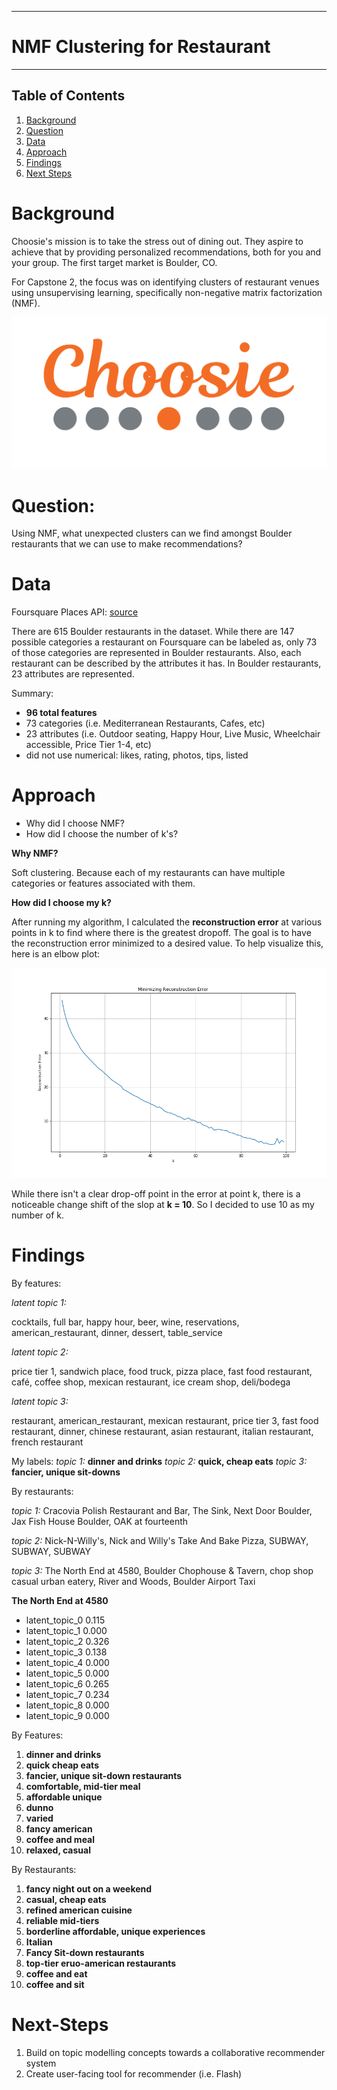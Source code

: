 ********************
# NMF Clustering for Restaurant
********************

## Table of Contents
1. [Background](#Background)
2. [Question](#Question)
3. [Data](#Data)
4. [Approach](#Approach)
5. [Findings](#Findings)
6. [Next Steps](#Next-Steps)

# Background 
Choosie's mission is to take the stress out of dining out. They aspire to achieve that by providing personalized recommendations, both for you and your group. The first target market is Boulder, CO. 

For Capstone 2, the focus was on identifying clusters of restaurant venues using unsupervising learning, specifically non-negative matrix factorization (NMF).

<p align="center">
<img src='img/choosie.png'>
  
# Question: 
Using NMF, what unexpected clusters can we find amongst Boulder restaurants that we can use to make recommendations?

# Data
Foursquare Places API: 
[ source](https://developer.foursquare.com/places-api)
</p>

There are 615 Boulder restaurants in the dataset. While there are 147 possible categories a restaurant on Foursquare can be labeled as, only 73 of those categories are represented in Boulder restaurants. Also, each restaurant can be described by the attributes it has. In Boulder restaurants, 23 attributes are represented. 

Summary:
  * **96 total features** 
  * 73 categories (i.e. Mediterranean Restaurants, Cafes, etc)
  * 23 attributes (i.e. Outdoor seating, Happy Hour, Live Music, Wheelchair accessible, Price Tier 1-4, etc)
  * did not use numerical: likes, rating, photos, tips, listed

# Approach
  * Why did I choose NMF?
  * How did I choose the number of k's?
  
**Why NMF?**

Soft clustering. Because each of my restaurants can have multiple categories or features associated with them. 

**How did I choose my k?**

After running my algorithm, I calculated the **reconstruction error** at various points in k to find where there is the greatest dropoff. The goal is to have the reconstruction error minimized to a desired value. To help visualize this, here is an elbow plot:

<p align="center">
<img src="img/k_rec_error.png">

While there isn't a clear drop-off point in the error at point k, there is a noticeable change shift of the slop at **k = 10**. So I decided to use 10 as my number of k. 

# Findings

By features:

*latent topic 1:*

cocktails, full bar, happy hour, beer, wine, reservations, american_restaurant, dinner, dessert, table_service

*latent topic 2:*

price tier 1, sandwich place, food truck, pizza place, fast food restaurant, café, coffee shop, mexican restaurant, ice cream shop, deli/bodega

*latent topic 3:*

restaurant, american_restaurant, mexican restaurant, price tier 3, fast food restaurant, dinner, chinese restaurant, asian restaurant, italian restaurant, french restaurant 

My labels: 
*topic 1:* **dinner and drinks**
*topic 2:* **quick, cheap eats**
*topic 3:* **fancier, unique sit-downs**

By restaurants:

*topic 1:* 
Cracovia Polish Restaurant and Bar, The Sink, Next Door Boulder, Jax Fish House Boulder, OAK at fourteenth
       
*topic 2:* 
Nick-N-Willy's, Nick and Willy's Take And Bake Pizza, SUBWAY, SUBWAY, SUBWAY
       
*topic 3:*
The North End at 4580, Boulder Chophouse & Tavern, chop shop casual urban eatery, River and Woods, Boulder Airport Taxi
       
**The North End at 4580**
* latent_topic_0    0.115
* latent_topic_1    0.000
* latent_topic_2    0.326
* latent_topic_3    0.138
* latent_topic_4    0.000
* latent_topic_5    0.000
* latent_topic_6    0.265
* latent_topic_7    0.234
* latent_topic_8    0.000
* latent_topic_9    0.000

By Features:
1. **dinner and drinks**
2. **quick cheap eats**
3. **fancier, unique sit-down restaurants**
4. **comfortable, mid-tier meal**
5. **affordable unique**
6. **dunno**
7. **varied**
8. **fancy american**
9. **coffee and meal**
10. **relaxed, casual**

By Restaurants:
1. **fancy night out on a weekend**
2. **casual, cheap eats**
3. **refined american cuisine**
4. **reliable mid-tiers**
5. **borderline affordable, unique experiences**
6. **Italian**
7. **Fancy Sit-down restaurants**
8. **top-tier eruo-american restaurants**
9. **coffee and eat**
10. **coffee and sit**

# Next-Steps
1. Build on topic modelling concepts towards a collaborative recommender system
2. Create user-facing tool for recommender (i.e. Flash)
